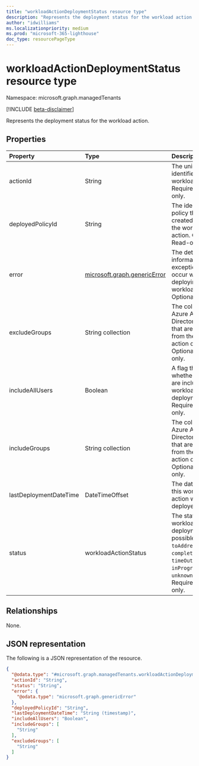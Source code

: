 ```yaml
---
title: "workloadActionDeploymentStatus resource type"
description: "Represents the deployment status for the workload action."
author: "idwilliams"
ms.localizationpriority: medium
ms.prod: "microsoft-365-lighthouse"
doc_type: resourcePageType
---
```


# workloadActionDeploymentStatus resource type

Namespace: microsoft.graph.managedTenants

[!INCLUDE [beta-disclaimer](../../includes/beta-disclaimer.md)]

Represents the deployment status for the workload action.

## Properties
|Property|Type|Description|
|:---|:---|:---|
|actionId|String|The unique identifier for the workload action. Required. Read-only.|
|deployedPolicyId|String|The identifier of any policy that was created by applying the workload action. Optional. Read-only.|
|error|[microsoft.graph.genericError](../resources/managedtenants-genericerror.md)|The detailed information for exceptions that occur when deploying the workload action. Optional. Required.|
|excludeGroups|String collection|The collection of Azure Active Directory groups that are excluded from the workload action deployment. Optional. Read-only.|
|includeAllUsers|Boolean|A flag that indicates whether all users are included for the workload action deployment. Required. Read-only.|
|includeGroups|String collection|The collection of Azure Active Directory groups that are included from the workload action deployment. Optional. Read-only.|
|lastDeploymentDateTime|DateTimeOffset|The date and time this workload action was last deployed. Optional.|
|status|workloadActionStatus|The status for this workload action deployment. The possible values are: `toAddress`, `completed`, `error`, `timeOut`, `inProgress`, `unknownFutureValue`. Required. Read-only.|

## Relationships
None.

## JSON representation
The following is a JSON representation of the resource.
<!-- {
  "blockType": "resource",
  "@odata.type": "microsoft.graph.managedTenants.workloadActionDeploymentStatus"
}
-->
``` json
{
  "@odata.type": "#microsoft.graph.managedTenants.workloadActionDeploymentStatus",
  "actionId": "String",
  "status": "String",
  "error": {
    "@odata.type": "microsoft.graph.genericError"
  },
  "deployedPolicyId": "String",
  "lastDeploymentDateTime": "String (timestamp)",
  "includeAllUsers": "Boolean",
  "includeGroups": [
    "String"
  ],
  "excludeGroups": [
    "String"
  ]
}
```
